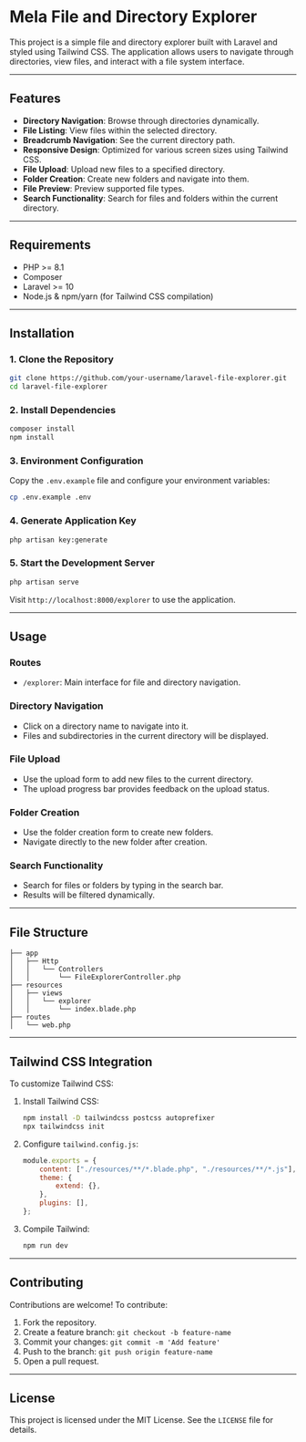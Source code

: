 # Mela File and Directory Explorer

This project is a simple file and directory explorer built with Laravel and styled using Tailwind CSS. The application allows users to navigate through directories, view files, and interact with a file system interface.

---

## Features

-   **Directory Navigation**: Browse through directories dynamically.
-   **File Listing**: View files within the selected directory.
-   **Breadcrumb Navigation**: See the current directory path.
-   **Responsive Design**: Optimized for various screen sizes using Tailwind CSS.
-   **File Upload**: Upload new files to a specified directory.
-   **Folder Creation**: Create new folders and navigate into them.
-   **File Preview**: Preview supported file types.
-   **Search Functionality**: Search for files and folders within the current directory.

---

## Requirements

-   PHP >= 8.1
-   Composer
-   Laravel >= 10
-   Node.js & npm/yarn (for Tailwind CSS compilation)

---

## Installation

### 1. Clone the Repository

```bash
git clone https://github.com/your-username/laravel-file-explorer.git
cd laravel-file-explorer
```

### 2. Install Dependencies

```bash
composer install
npm install
```

### 3. Environment Configuration

Copy the `.env.example` file and configure your environment variables:

```bash
cp .env.example .env
```

### 4. Generate Application Key

```bash
php artisan key:generate
```

### 5. Start the Development Server

```bash
php artisan serve
```

Visit `http://localhost:8000/explorer` to use the application.

---

## Usage

### Routes

-   `/explorer`: Main interface for file and directory navigation.

### Directory Navigation

-   Click on a directory name to navigate into it.
-   Files and subdirectories in the current directory will be displayed.

### File Upload

-   Use the upload form to add new files to the current directory.
-   The upload progress bar provides feedback on the upload status.

### Folder Creation

-   Use the folder creation form to create new folders.
-   Navigate directly to the new folder after creation.

### Search Functionality

-   Search for files or folders by typing in the search bar.
-   Results will be filtered dynamically.

---

## File Structure

```
├── app
│   ├── Http
│   │   └── Controllers
│   │       └── FileExplorerController.php
├── resources
│   ├── views
│   │   └── explorer
│   │       └── index.blade.php
├── routes
│   └── web.php
```

---

## Tailwind CSS Integration

To customize Tailwind CSS:

1. Install Tailwind CSS:
    ```bash
    npm install -D tailwindcss postcss autoprefixer
    npx tailwindcss init
    ```
2. Configure `tailwind.config.js`:
    ```javascript
    module.exports = {
        content: ["./resources/**/*.blade.php", "./resources/**/*.js"],
        theme: {
            extend: {},
        },
        plugins: [],
    };
    ```
3. Compile Tailwind:
    ```bash
    npm run dev
    ```

---

## Contributing

Contributions are welcome! To contribute:

1. Fork the repository.
2. Create a feature branch: `git checkout -b feature-name`
3. Commit your changes: `git commit -m 'Add feature'`
4. Push to the branch: `git push origin feature-name`
5. Open a pull request.

---

## License

This project is licensed under the MIT License. See the `LICENSE` file for details.
